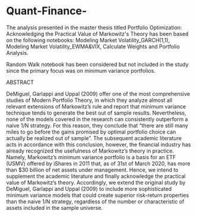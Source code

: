 # Quant-Finance-

The analysis presented in the master thesis titled Portfolio Optimization: Acknowledging the Practical Value of Markowitz's Theory has been based on the following notebooks:
Modeling Market Volatility_GARCH(1,1), Modeling Market Volatility_EWMA&VIX, Calculate Weights and Portfolio Analysis. 

Random Walk notebook has been considered but not included in the study since the primary focus was on minimum variance portfolios.

ABSTRACT 

DeMiguel, Garlappi and Uppal (2009) offer one of the most comprehensive studies of Modern Portfolio Theory, in which they analyze almost all relevant extensions of Markowitz’s rule and report that minimum variance technique tends to generate the best out of sample results. Nevertheless, none of the models covered in the research can consistently outperform a naive 1/N strategy. For this reason, they conclude that “there are still many miles to go before the gains promised by optimal portfolio choice can actually be realized out of sample”. The subsequent academic literature acts in accordance with this conclusion, however, the financial industry has already recognized the usefulness of Markowitz’s theory in practice. Namely, Markowitz’s minimum variance portfolio is a basis for an ETF (USMV) offered by iShares in 2011 that, as of 31st of March 2020, has more than $30 billion of net assets under management. Hence, we intend to supplement the academic literature and finally acknowledge the practical value of Markowitz’s theory. Accordingly, we extend the original study by DeMiguel, Garlappi and Uppal (2009) to include more sophisticated minimum variance models that could create superior risk-return properties than the naive 1/N strategy, regardless of the number or characteristic of assets included in the sample universe. 
